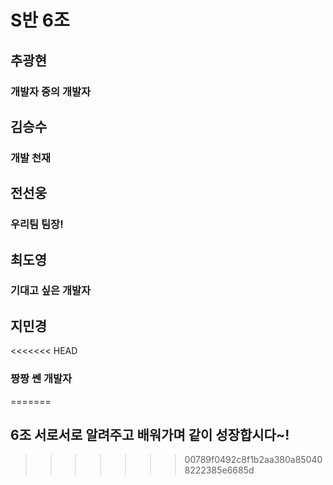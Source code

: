 # S반 6조

##    추광현
### 개발자 중의 개발자

##    김승수
### 개발 천재

##    전선웅
### 우리팀 팀장!

##    최도영
### 기대고 싶은 개발자

##    지민경
<<<<<<< HEAD
### 짱짱 쎈 개발자
=======

## 6조 서로서로 알려주고 배워가며 같이 성장합시다~!
>>>>>>> 00789f0492c8f1b2aa380a850408222385e6685d
